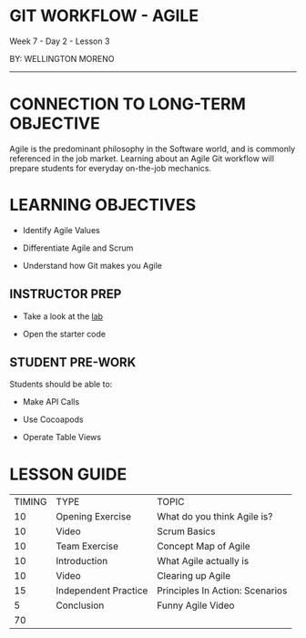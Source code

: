 # GIT WORKFLOW - AGILE

Week 7 - Day 2 - Lesson 3

BY: WELLINGTON MORENO

---


# CONNECTION TO LONG-TERM OBJECTIVE

Agile is the predominant philosophy in the Software world, and is commonly referenced in the job market. Learning about an Agile Git workflow will prepare students for everyday on-the-job mechanics.

# LEARNING OBJECTIVES

* Identify Agile Values

* Differentiate Agile and Scrum

* Understand how Git makes you Agile

## INSTRUCTOR PREP

* Take a look at the [lab](https://github.com/ga-iosi-la/iOSI-course-materials-LA/tree/master/curriculum/04-schedule-and-supplies/week-07/baseline-materials/firebase-lab)

* Open the starter code

## STUDENT PRE-WORK

Students should be able to:

* Make API Calls

* Use Cocoapods

* Operate Table Views

# LESSON GUIDE

<table>
  <tr>
    <td>TIMING</td>
    <td>TYPE</td>
    <td>TOPIC</td>
  </tr>
  <tr>
    <td>10</td>
    <td>Opening Exercise</td>
    <td>What do you think Agile is?</td>
  </tr>
  <tr>
    <td>10</td>
    <td>Video</td>
    <td>Scrum Basics</td>
  </tr>
  <tr>
    <td>10</td>
    <td>Team Exercise</td>
    <td>Concept Map of Agile</td>
  </tr>
  <tr>
    <td>10</td>
    <td>Introduction</td>
    <td>What Agile actually is</td>
  </tr>
  <tr>
    <td>10</td>
    <td>Video</td>
    <td>Clearing up Agile</td>
  </tr>
  <tr>
    <td>15</td>
    <td>Independent Practice</td>
    <td>Principles In Action: Scenarios</td>
  </tr>
  <tr>
    <td>5</td>
    <td>Conclusion</td>
    <td>Funny Agile Video</td>
  </tr>
  <tr>
    <td>70</td>
    <td></td>
    <td></td>
  </tr>
</table>


